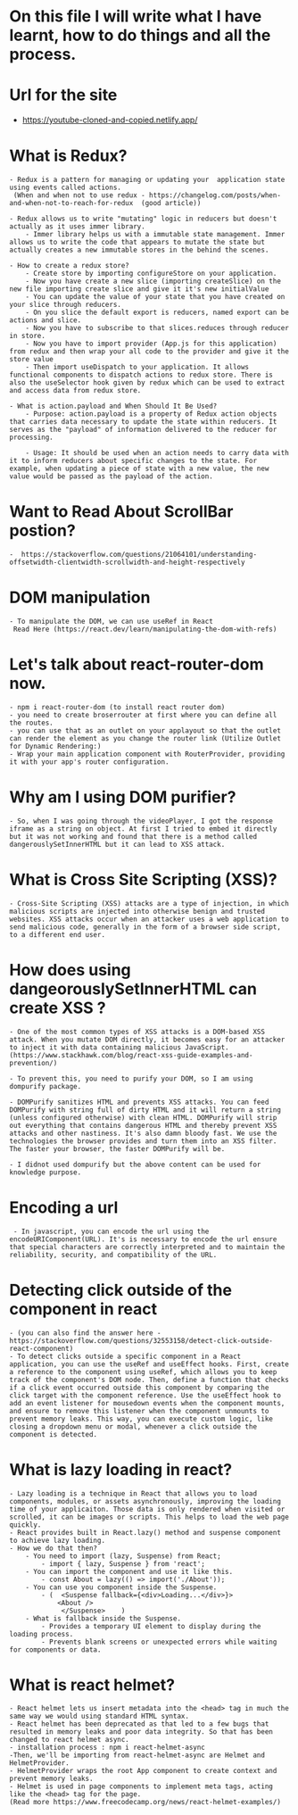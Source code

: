 # On this file I will write what I have learnt, how to do things and all the process.

# Url for the site

- https://youtube-cloned-and-copied.netlify.app/

# What is Redux?

    - Redux is a pattern for managing or updating your  application state using events called actions.
     (When and when not to use redux - https://changelog.com/posts/when-and-when-not-to-reach-for-redux  (good article))

    - Redux allows us to write "mutating" logic in reducers but doesn't actually as it uses immer library.
        - Immer library helps us with a immutable state management. Immer allows us to write the code that appears to mutate the state but actually creates a new immutable stores in the behind the scenes.

    - How to create a redux store?
        - Create store by importing configureStore on your application.
        - Now you have create a new slice (importing createSlice) on the new file importing create slice and give it it's new initialValue
        - You can update the value of your state that you have created on your slice through reducers.
        - On you slice the default export is reducers, named export can be actions and slice.
        - Now you have to subscribe to that slices.reduces through reducer in store.
        - Now you have to import provider (App.js for this application) from redux and then wrap your all code to the provider and give it the store value
        - Then import useDispatch to your application. It allows functional components to dispatch actions to redux store. There is also the useSelector hook given by redux which can be used to extract and access data from redux store.

    - What is action.payload and When Should It Be Used?
        - Purpose: action.payload is a property of Redux action objects that carries data necessary to update the state within reducers. It serves as the "payload" of information delivered to the reducer for processing.

        - Usage: It should be used when an action needs to carry data with it to inform reducers about specific changes to the state. For example, when updating a piece of state with a new value, the new value would be passed as the payload of the action.

# Want to Read About ScrollBar postion?

    -  https://stackoverflow.com/questions/21064101/understanding-offsetwidth-clientwidth-scrollwidth-and-height-respectively

# DOM manipulation

    - To manipulate the DOM, we can use useRef in React
     Read Here (https://react.dev/learn/manipulating-the-dom-with-refs)

# Let's talk about react-router-dom now.

    - npm i react-router-dom (to install react router dom)
    - you need to create broserrouter at first where you can define all the routes.
    - you can use that as an outlet on your applayout so that the outlet can render the element as you change the router link (Utilize Outlet for Dynamic Rendering:)
    - Wrap your main application component with RouterProvider, providing it with your app's router configuration.

# Why am I using DOM purifier?

    - So, when I was going through the videoPlayer, I got the response iframe as a string on object. At first I tried to embed it directly but it was not working and found that there is a method called dangerouslySetInnerHTML but it can lead to XSS attack.

# What is Cross Site Scripting (XSS)?

    - Cross-Site Scripting (XSS) attacks are a type of injection, in which malicious scripts are injected into otherwise benign and trusted websites. XSS attacks occur when an attacker uses a web application to send malicious code, generally in the form of a browser side script, to a different end user.

# How does using dangeorouslySetInnerHTML can create XSS ?

    - One of the most common types of XSS attacks is a DOM-based XSS attack. When you mutate DOM directly, it becomes easy for an attacker to inject it with data containing malicious JavaScript.
    (https://www.stackhawk.com/blog/react-xss-guide-examples-and-prevention/)

    - To prevent this, you need to purify your DOM, so I am using dompurify package.

    - DOMPurify sanitizes HTML and prevents XSS attacks. You can feed DOMPurify with string full of dirty HTML and it will return a string (unless configured otherwise) with clean HTML. DOMPurify will strip out everything that contains dangerous HTML and thereby prevent XSS attacks and other nastiness. It's also damn bloody fast. We use the technologies the browser provides and turn them into an XSS filter. The faster your browser, the faster DOMPurify will be.

    - I didnot used dompurify but the above content can be used for knowledge purpose.

# Encoding a url

     - In javascript, you can encode the url using the encodeURIComponent(URL). It's is necessary to encode the url ensure that special characters are correctly interpreted and to maintain the reliability, security, and compatibility of the URL.

# Detecting click outside of the component in react

    - (you can also find the answer here - https://stackoverflow.com/questions/32553158/detect-click-outside-react-component)
    - To detect clicks outside a specific component in a React application, you can use the useRef and useEffect hooks. First, create a reference to the component using useRef, which allows you to keep track of the component's DOM node. Then, define a function that checks if a click event occurred outside this component by comparing the click target with the component reference. Use the useEffect hook to add an event listener for mousedown events when the component mounts, and ensure to remove this listener when the component unmounts to prevent memory leaks. This way, you can execute custom logic, like closing a dropdown menu or modal, whenever a click outside the component is detected.

# What is lazy loading in react?

    - Lazy loading is a technique in React that allows you to load components, modules, or assets asynchronously, improving the loading time of your applicaiton. Those data is only rendered when visited or scrolled, it can be images or scripts. This helps to load the web page quickly.
    - React provides built in React.lazy() method and suspense component to achieve lazy loading.
    - How we do that then?
        - You need to import (lazy, Suspense) from React;
            - import { lazy, Suspense } from 'react';
        - You can import the component and use it like this.
            - const About = lazy(() => import('./About'));
        - You can use you component inside the Suspense.
            - (  <Suspense fallback={<div>Loading...</div>}>
                <About />
                 </Suspense>    )
        - What is fallback inside the Suspense.
            - Provides a temporary UI element to display during the loading process.
            - Prevents blank screens or unexpected errors while waiting for components or data.

# What is react helmet?

    - React helmet lets us insert metadata into the <head> tag in much the same way we would using standard HTML syntax.
    - React helmet has been deprecated as that led to a few bugs that resulted in memory leaks and poor data integrity. So that has been changed to react helmet async.
    - installation process : npm i react-helmet-async
    -Then, we'll be importing from react-helmet-async are Helmet and HelmetProvider.
    - HelmetProvider wraps the root App component to create context and prevent memory leaks.
    - Helmet is used in page components to implement meta tags, acting like the <head> tag for the page.
    (Read more https://www.freecodecamp.org/news/react-helmet-examples/)
